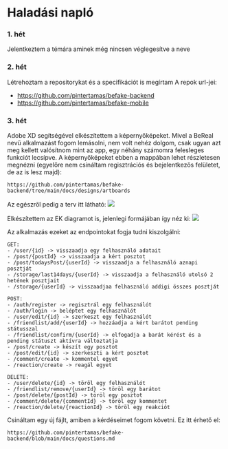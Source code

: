 # Haladási napló

### 1. hét
Jelentkeztem a témára aminek még nincsen véglegesítve a neve

### 2. hét
Létrehoztam a repositorykat és a specifikációt is megírtam
A repok url-jei:
- https://github.com/pintertamas/befake-backend
- https://github.com/pintertamas/befake-mobile

### 3. hét
Adobe XD segítségével elkészítettem a képernyőképeket. Mivel a BeReal nevű alkalmazást fogom lemásolni, nem volt nehéz dolgom, csak ugyan azt meg kellett valósítnom mint az app, egy néhány számomra felesleges funkciót lecsípve.
A képernyőképeket ebben a mappában lehet részletesen megnézni (egyelőre nem csináltam regisztrációs és bejelentkezős felületet, de az is lesz majd):

```https://github.com/pintertamas/befake-backend/tree/main/docs/designs/artboards```

Az egészről pedig a terv itt látható:
![](https://github.com/pintertamas/befake-backend/blob/main/docs/designs/Screenshot%202022-09-18%20at%200.44.35.png)

Elkészítettem az EK diagramot is, jelenlegi formájában így néz ki:
![](https://github.com/pintertamas/befake-backend/blob/main/docs/ER%20diagrams/BeFake%20ER%20diagram_2.png)

Az alkalmazás ezeket az endpointokat fogja tudni kiszolgálni:

```
GET:
- /user/{id} -> visszaadja egy felhasználó adatait
- /post/{postId} -> visszaadja a kért posztot
- /post/todaysPost/{userId} -> visszaadja a felhasználó aznapi posztját
- /storage/last14days/{userId} -> visszaadja a felhasználó utolsó 2 hetének posztjait
- /storage/{userId} -> visszaadjaa felhasználó addigi összes posztját

POST:
- /auth/register -> regisztrál egy felhasználót
- /auth/login -> beléptet egy felhasználót
- /user/edit/{id} -> szerkeszt egy felhasználót
- /friendlist/add/{userId} -> hozzáadja a kért barátot pending státusszal
- /friendlist/confirm/{userId} -> elfogadja a barát kérést és a pending státuszt aktívra változtatja
- /post/create -> készít egy posztot
- /post/edit/{id} -> szerkeszti a kért posztot
- /comment/create -> kommentel egyet
- /reaction/create -> reagál egyet

DELETE:
- /user/delete/{id} -> töröl egy felhasználót
- /friendlist/remove/{userId} -> töröl egy barátot
- /post/delete/{postId} -> töröl egy posztot
- /comment/delete/{commentId} -> töröl egy kommentet
- /reaction/delete/{reactionId} -> töröl egy reakciót
```

Csináltam egy új fájlt, amiben a kérdéseimet fogom követni. Ez itt érhető el:

```https://github.com/pintertamas/befake-backend/blob/main/docs/questions.md```


